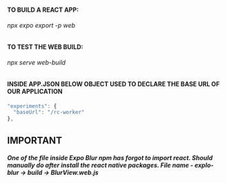 #### **TO BUILD A REACT APP:**

###### npx expo export -p web

#### **TO TEST THE WEB BUILD:**

###### npx serve web-build

#### **INSIDE APP.JSON BELOW OBJECT USED TO DECLARE THE BASE URL OF OUR APPLICATION**

```javascript
"experiments": {
  "baseUrl": "/rc-worker"
},
```

## IMPORTANT

##### One of the file inside Expo Blur npm has forgot to import react. Should manually do after install the react native packages. File name - explo-blur -> build -> BlurView.web.js